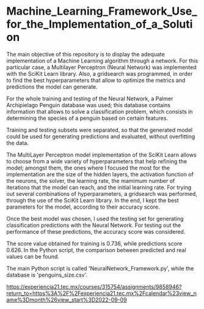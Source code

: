 # Machine_Learning_Framework_Use_for_the_Implementation_of_a_Solution


The main objective of this repository is to display the adequate implementation of a Machine Learning algorithm through a network. For this particular case, a Multilayer Perceptron (Neural Network) was implemented with the SciKit Learn library. Also, a gridsearch was programmed, in order to find the best hyperparameters that allow to optimize the metrics and predictions the model can generate.

For the whole training and testing of the Neural Network, a Palmer Archipielago Penguin database was used; this database contains information that allows to solve a classification problem, which consists in determining the species of a penguin based on certain features.

Training and testing subsets were separated, so that the generated model could be used for generating predictions and evaluated, without overfitting the data.

The MultiLayer Perceptron model implementation of the SciKit Learn allows to choose from a wide variety of hyperparameters that help refining the model; amongst them, the ones where I focused the most for the implementation are the size of the hidden layers, the activation function of the neurons, the solver, the learning rate, the mamimum number of iterations that the model can reach, and the initial learning rate. For trying out several combinations of hyperparameters, a gridsearch was performed, through the use of the SciKit Learn library. In the end, I kept the best parameters for the model, according to their accuracy score.

Once the best model was chosen, I used the testing set for generating classification predictions with the Neural Network. For testing out the performance of these predictions, the accuracy score was considered.

The score value obtained for training is 0.736, while predictions score 0.626. In the Python script, the comparison between predicted and real values can be found. 

The main Python script is called 'NeuralNetwork_Framework.py', while the database is 'penguins_size.csv'.


https://experiencia21.tec.mx/courses/315754/assignments/9858946?return_to=https%3A%2F%2Fexperiencia21.tec.mx%2Fcalendar%23view_name%3Dmonth%26view_start%3D2022-09-09

